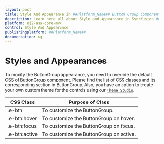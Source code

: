 ```yaml
---
layout: post
title: Style And Appearance in ##Platform_Name## Button Group Component
description: Learn here all about Style and Appearance in Syncfusion ##Platform_Name## Button Group component of Syncfusion Essential JS 2 and more.
platform: ej2-asp-core-mvc
control: Style And Appearance
publishingplatform: ##Platform_Name##
documentation: ug
---
```



# Styles and Appearances

To modify the ButtonGroup appearance, you need to override the default CSS of ButtonGroup component. Please find the list of CSS classes and its corresponding section in ButtonGroup. Also, you have an option to create your own custom theme for the controls using our [`Theme Studio`](https://ej2.syncfusion.com/themestudio/?theme=material).

| CSS Class | Purpose of Class |
| ----- | ----- |
| .e-btn | To customize the ButtonGroup. |
| .e-btn:hover| To customize the ButtonGroup on hover. |
| .e-btn:focus | To customize the ButtonGroup on focus. |
| .e-btn:active | To customize the ButtonGroup on active. |